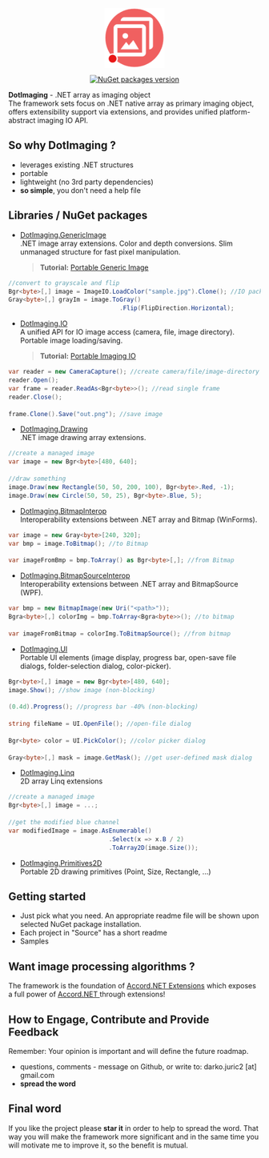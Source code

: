 <p align="center">
    <a href="https://www.nuget.org/profiles/dajuric"> <img src="Deployment/Logo/logo-big.png" alt="DotImaging logo" width="120" align="center"> </a>
</p>

<p align="center">
    <a href="https://www.nuget.org/profiles/dajuric"> <img src="https://img.shields.io/badge/NuGet-v4.1.3-blue.svg?style=flat-square" alt="NuGet packages version"/>  </a>
</p>

**DotImaging** - .NET array as imaging object  
The framework sets focus on .NET native array as primary imaging object, offers extensibility support via extensions, and provides unified platform-abstract imaging IO API. 

## So why DotImaging ?

+ leverages existing .NET structures
+ portable 
+ lightweight (no 3rd party dependencies)
+ **so simple**, you don't need a help file

## Libraries / NuGet packages

+ <a href="https://www.nuget.org/packages/DotImaging.GenericImage">DotImaging.GenericImage</a>    
  .NET image array extensions. Color and depth conversions. Slim unmanaged structure for fast pixel manipulation.

  > **Tutorial:** <a href="http://www.codeproject.com/Articles/829349/Introducing-Portable-Generic-Image-Library-for-Csh" target="_blank">Portable Generic Image</a>

 ``` csharp
//convert to grayscale and flip
Bgr<byte>[,] image = ImageIO.LoadColor("sample.jpg").Clone(); //IO package
Gray<byte>[,] grayIm = image.ToGray()
                                .Flip(FlipDirection.Horizontal);
 ```

+ <a href="https://www.nuget.org/packages/DotImaging.IO">DotImaging.IO</a>  
  A unified API for IO image access (camera, file, image directory). Portable image loading/saving.

  > **Tutorial:** <a href="http://www.codeproject.com/Articles/828012/Introducing-Portable-Video-IO-Library-for-Csharp" target="_blank">Portable Imaging IO</a>

 ``` csharp
var reader = new CameraCapture(); //create camera/file/image-directory capture
reader.Open();
var frame = reader.ReadAs<Bgr<byte>>(); //read single frame
reader.Close();

frame.Clone().Save("out.png"); //save image
 ``` 

+ <a href="https://www.nuget.org/packages/DotImaging.Drawing">DotImaging.Drawing</a>  
  .NET image drawing array extensions.

 ``` csharp
//create a managed image
var image = new Bgr<byte>[480, 640];

//draw something
image.Draw(new Rectangle(50, 50, 200, 100), Bgr<byte>.Red, -1);
image.Draw(new Circle(50, 50, 25), Bgr<byte>.Blue, 5);
 ``` 

+ <a href="https://www.nuget.org/packages/DotImaging.BitmapInterop">DotImaging.BitmapInterop</a>  
  Interoperability extensions between .NET array and Bitmap (WinForms).

 ``` csharp
var image = new Gray<byte>[240, 320];
var bmp = image.ToBitmap(); //to Bitmap

var imageFromBmp = bmp.ToArray() as Bgr<byte>[,]; //from Bitmap
 ``` 
 
+ <a href="https://www.nuget.org/packages/DotImaging.BitmapSourceInterop">DotImaging.BitmapSourceInterop</a>  
  Interoperability extensions between .NET array and BitmapSource (WPF).

 ``` csharp
var bmp = new BitmapImage(new Uri("<path>"));
Bgra<byte>[,] colorImg = bmp.ToArray<Bgra<byte>>(); //to bitmap

var imageFromBitmap = colorImg.ToBitmapSource(); //from bitmap
 ```

+ <a href="https://www.nuget.org/packages/DotImaging.UI">DotImaging.UI</a>  
  Portable UI elements (image display, progress bar, open-save file dialogs, folder-selection dialog, color-picker).

 ``` csharp
Bgr<byte>[,] image = new Bgr<byte>[480, 640];
image.Show(); //show image (non-blocking)

(0.4d).Progress(); //progress bar -40% (non-blocking)

string fileName = UI.OpenFile(); //open-file dialog

Bgr<byte> color = UI.PickColor(); //color picker dialog

Gray<byte>[,] mask = image.GetMask(); //get user-defined mask dialog 
 ```
 
+ <a href="https://www.nuget.org/packages/DotImaging.Linq">DotImaging.Linq</a>  
  2D array Linq extensions

 ``` csharp
//create a managed image
Bgr<byte>[,] image = ...; 

//get the modified blue channel 
var modifiedImage = image.AsEnumerable()
	                         .Select(x => x.B / 2)
							 .ToArray2D(image.Size());
 ``` 
 
+ <a href="https://www.nuget.org/packages/DotImaging.Primitives2D">DotImaging.Primitives2D</a>  
  Portable 2D drawing primitives (Point, Size, Rectangle, ...)
 
## Getting started
+ Just pick what you need. An appropriate readme file will be shown upon selected NuGet package installation. 
+ Each project in "Source" has a short readme
+ Samples

## Want image processing algorithms ?
The framework is the foundation of <a href="https://github.com/dajuric/accord-net-extensions">Accord.NET Extensions</a> which exposes a full power of <a href="http://accord-framework.net/"> Accord.NET </a> through extensions!

## How to Engage, Contribute and Provide Feedback  
Remember: Your opinion is important and will define the future roadmap.
+ questions, comments - message on Github, or write to: darko.juric2 [at] gmail.com
+ **spread the word** 

## Final word
If you like the project please **star it** in order to help to spread the word. That way you will make the framework more significant and in the same time you will motivate me to improve it, so the benefit is mutual.
